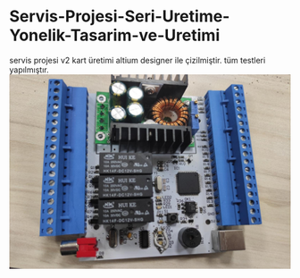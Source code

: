 # Servis-Projesi-Seri-Uretime-Yonelik-Tasarim-ve-Uretimi
servis projesi v2 kart üretimi altium designer ile çizilmiştir. tüm testleri yapılmıştır.
![resim](https://github.com/verdanatesman/Servis-Projesi-Seri-Uretime-Yonelik-Tasarim-ve-Uretimi/blob/main/IMG-20230211-WA0060.jpg)
